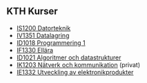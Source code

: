 <!--

### Hi there 👋

**viktorbjo/viktorbjo** is a ✨ _special_ ✨ repository because its `README.md` (this file) appears on your GitHub profile.

Here are some ideas to get you started:

- 🔭 I’m currently working on ...
- 🌱 I’m currently learning ...
- 👯 I’m looking to collaborate on ...
- 🤔 I’m looking for help with ...
- 💬 Ask me about ...
- 📫 How to reach me: ...
- 😄 Pronouns: ...
- ⚡ Fun fact: ...
-->

## KTH Kurser

- [IS1200 Datorteknik](https://github.com/viktorbjo/IS1200)
- [IV1351 Datalagring](https://github.com/viktorbjo/IV1351)
- [ID1018 Programmering 1](https://github.com/viktorbjo/ID1018)
- [IF1330 Ellära](https://github.com/viktorbjo/if1330)
- [ID1021 Algoritmer och datastrukturer](https://github.com/viktorbjo/ID1021)
- [IK1203 Nätverk och kommunikation](https://github.com/viktorbjo) (privat)
- [IE1332 Utveckling av elektronikprodukter](https://github.com/viktorbjo/IE1332)

